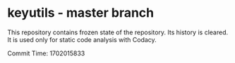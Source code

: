 # keyutils - master branch

This repository contains frozen state of the repository.
Its history is cleared. It is used only for static code
analysis with Codacy.

Commit Time: 1702015833
